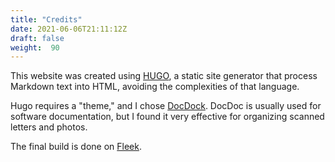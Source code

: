 ```yaml
---
title: "Credits"
date: 2021-06-06T21:11:12Z
draft: false
weight:  90
---
```


This website was created using [HUGO](https://gohugo.io),
a static site generator that process Markdown text into HTML, avoiding
the complexities of that language.

Hugo requires a "theme," and I chose [DocDock](https://docdock.vjeantet.fr).
DocDoc is usually used for software documentation, but I found it very 
effective for organizing scanned letters and photos.

The final build is done on [Fleek](https://fleek.co).


